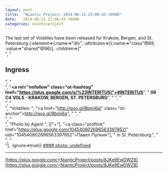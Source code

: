 ```yaml
---
layout: post
title:  "Niantic Project: 2014-06-21 23:06:43 +0900"
date:   2014-06-21 23:06:43 +0900
categories: nianticproject
---
```

The last set of Volatiles have been released for Krakow, Bergen, and St. Petersburg.{:element=>{:name=>"div", :attributes=>[{:name=>"class"@89, :value=>"shared"@96}], :children=>["<br />", "<h2>Ingress</h2>", "<br />", "<b><a rel=\"nofollow\" class=\"ot-hashtag\" href=\"https://plus.google.com/s/%23INTERITUS\">#INTERITUS</a></b>", "<b> 06 C4 VOLS - KRAKOW, BERGEN, ST. PETERSBURG</b>", " ", "<br />", "<br />", "Volatiles: ", "<a href=\"http://goo.gl/Bbmi6a\" class=\"ot-anchor\">http://goo.gl/Bbmi6a</a>", " ", "<br />", "<br />", "Photo by Agent ", [["+"], "<a class=\"proflink\" href=\"https://plus.google.com/104540802696563397852\" oid=\"104540802696563397852\">Павел Пупкин</a>"], " in St. Petersburg.", "<br />", "<br />"], :ignore=>true}}
[#### photo: undefined](https://lh6.googleusercontent.com/-eFItvZqioJk/U6WO8bWSuSI/AAAAAAAA1Uc/GZrBUuxIcSs/riverstpete.jpg "")
- - -
[https://plus.google.com/+NianticProject/posts/8JKe9EwDWZ8](https://plus.google.com/+NianticProject/posts/8JKe9EwDWZ8)
